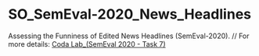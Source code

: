 # SO_SemEval-2020_News_Headlines
Assessing the Funniness of Edited News Headlines (SemEval-2020). // For more details: [Coda Lab_(SemEval 2020 - Task 7)](https://competitions.codalab.org/competitions/20970)
